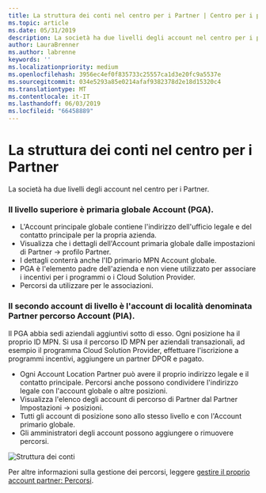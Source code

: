 ```yaml
---
title: La struttura dei conti nel centro per i Partner | Centro per i partner
ms.topic: article
ms.date: 05/31/2019
description: La società ha due livelli degli account nel centro per i partner.
author: LauraBrenner
ms.author: labrenne
keywords: ''
ms.localizationpriority: medium
ms.openlocfilehash: 3956ec4ef0f835733c25557ca1d3e20fc9a5537e
ms.sourcegitcommit: 034e5293a85e0214afaf9382378d2e18d15320c4
ms.translationtype: MT
ms.contentlocale: it-IT
ms.lasthandoff: 06/03/2019
ms.locfileid: "66458889"
---
```

# <a name="the-account-structure-in-partner-center"></a>La struttura dei conti nel centro per i Partner

La società ha due livelli degli account nel centro per i Partner. 

### <a name="the-top-level-is-the-primary-global-account-pga"></a>Il livello superiore è primaria globale Account (PGA).

- L'Account principale globale contiene l'indirizzo dell'ufficio legale e del contatto principale per la propria azienda. 
- Visualizza che i dettagli dell'Account primaria globale dalle impostazioni di Partner -> profilo Partner.
- I dettagli conterrà anche l'ID primario MPN Account globale. 
- PGA è l'elemento padre dell'azienda e non viene utilizzato per associare i incentivi per i programmi o i Cloud Solution Provider. 
- Percorsi da utilizzare per le associazioni.

### <a name="the-second-level-account-is-the-location-account-called-partner-location-account-pla"></a>Il secondo account di livello è l'account di località denominata Partner percorso Account (PIA).

Il PGA abbia sedi aziendali aggiuntivi sotto di esso. Ogni posizione ha il proprio ID MPN.  Si usa il percorso ID MPN per aziendali transazionali, ad esempio il programma Cloud Solution Provider, effettuare l'iscrizione a programmi incentivi, aggiungere un partner DPOR e pagato. 

- Ogni Account Location Partner può avere il proprio indirizzo legale e il contatto principale. Percorsi anche possono condividere l'indirizzo legale con l'account globale o altre posizioni.
- Visualizza l'elenco degli account di percorso di Partner dal Partner Impostazioni -> posizioni.
- Tutti gli account di posizione sono allo stesso livello e con l'Account primario globale.
- Gli amministratori degli account possono aggiungere o rimuovere percorsi.

![Struttura dei conti](images/accountstructure.png)

Per altre informazioni sulla gestione dei percorsi, leggere [gestire il proprio account partner: Percorsi](manage-locations.md). 




















